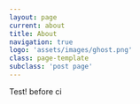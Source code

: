 ```yaml
---
layout: page
current: about
title: About
navigation: true
logo: 'assets/images/ghost.png'
class: page-template
subclass: 'post page'
---
```


Test!
before ci